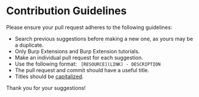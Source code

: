 # Contribution Guidelines

Please ensure your pull request adheres to the following guidelines:

- Search previous suggestions before making a new one, as yours may be a duplicate.
- Only Burp Extensions and Burp Extension tutorials.
- Make an individual pull request for each suggestion.
- Use the following format: ` [RESOURCE](LINK) - DESCRIPTION`
- The pull request and commit should have a useful title.
- Titles should be [capitalized](http://grammar.yourdictionary.com/capitalization/rules-for-capitalization-in-titles.html).

Thank you for your suggestions!
